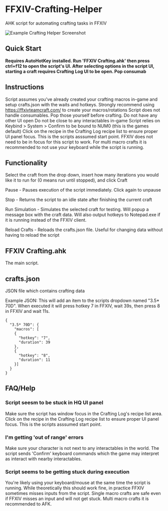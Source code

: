 # FFXIV-Crafting-Helper
AHK script for automating crafting tasks in FFXIV

![Example Crafting Helper Screenshot](https://user-images.githubusercontent.com/2283362/143943992-7d27c13d-18df-478e-bdbc-7dd46c828ddf.jpg)

## Quick Start
**Requires AutoHotKey installed. Run 'FFXIV Crafting.ahk' then press ctrl+f12 to open the script's UI. After selecting options in the script UI, starting a craft requires Crafting Log UI to be open. Pop consumab**

## Instructions
Script assumes you've already created your crafting macros in-game and setup crafts.json with the waits and hotkeys.
Strongly recommend using https://ffxivteamcraft.com/ to create your macros/rotations
Script does not handle consumables. Pop those yourself before crafting.
Do not have any other UI open
Do not be close to any interactables in-game
Script relies on Keybind > System > Confirm to be bound to NUM0 (this is the games default)
Click on the recipe in the Crafting Log recipe list to ensure proper UI panel focus. This is the scripts asssumed start point.
FFXIV does not need to be in focus for this script to work.
For multi macro crafts it is recommended to not use your keyboard while the script is running.

## Functionality
Select the craft from the drop down, insert how many iterations you would like it to run for (0 means run until stopped), and click Craft

Pause - Pauses execution of the script immediately. Click again to unpause

Stop - Returns the script to an idle state after finishing the current craft

Run Simulation - Simulates the selected craft for testing. Will popup a message box with the craft data. Will also output hotkeys to Notepad.exe if it is running instead of the FFXIV client.

Reload Crafts - Reloads the crafts.json file. Useful for changing data without having to reload the script

## FFXIV Crafting.ahk
The main script.

## crafts.json
JSON file which contains crafting data

Example JSON:
This will add an item to the scripts dropdown named "3.5* 70D". When executed it will press hotkey 7 in FFXIV, wait 39s, then press 8 in FFXIV and wait 11s.
```
{
  "3.5* 70D": {
    "macros": [
    {
      "hotkey": "7",
      "duration": 39
    },
    {
      "hotkey": "8",
      "duration": 11
    }]
  }
}
```

## FAQ/Help
### Script seesm to be stuck in HQ UI panel
Make sure the script has window focus in the Crafting Log's recipe list area. Click on the recipe in the Crafting Log recipe list to ensure proper UI panel focus. This is the scripts asssumed start point.

### I'm getting 'out of range' errors
Make sure your character is not next to any interactables in the world. The script sends 'Confirm' keyboard commands which the game may interpret as interact with nearby interactables.

### Script seems to be getting stuck during execution
You're likely using your keyboard/mouse at the same time the script is running. While theoretically this should work fine, in practice FFXIV sometimes misses inputs from the script. Single macro crafts are safe even if FFXIV misses an input and will not get stuck. Multi macro crafts it is recommended to AFK.
